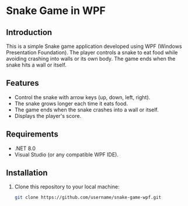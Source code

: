 # Snake Game in WPF

## Introduction

This is a simple Snake game application developed using WPF (Windows Presentation Foundation). The player controls a snake to eat food while avoiding crashing into walls or its own body. The game ends when the snake hits a wall or itself.

## Features

- Control the snake with arrow keys (up, down, left, right).
- The snake grows longer each time it eats food.
- The game ends when the snake crashes into a wall or itself.
- Displays the player's score.

## Requirements

- .NET 8.0
- Visual Studio (or any compatible WPF IDE).

## Installation

1. Clone this repository to your local machine:
   ```bash
   git clone https://github.com/username/snake-game-wpf.git

